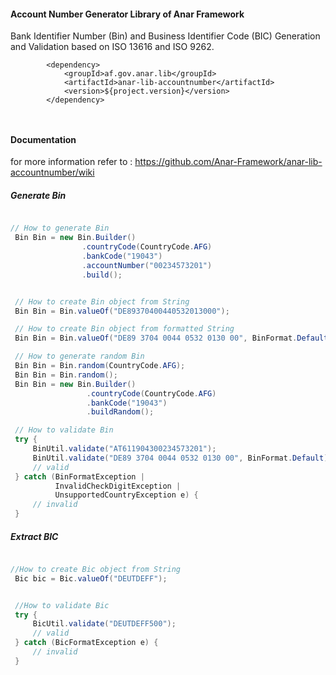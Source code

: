 #### Account Number Generator Library of Anar Framework

Bank Identifier Number (Bin) and Business Identifier Code (BIC) Generation and Validation based on ISO 13616 and ISO 9262.


```
        <dependency>
			<groupId>af.gov.anar.lib</groupId>
			<artifactId>anar-lib-accountnumber</artifactId>
			<version>${project.version}</version>
		</dependency>



```

#### Documentation 

for more information refer to : https://github.com/Anar-Framework/anar-lib-accountnumber/wiki



##### Generate Bin 

```java

// How to generate Bin
 Bin Bin = new Bin.Builder()
                .countryCode(CountryCode.AFG)
                .bankCode("19043")
                .accountNumber("00234573201")
                .build();


 // How to create Bin object from String
 Bin Bin = Bin.valueOf("DE89370400440532013000");

 // How to create Bin object from formatted String
 Bin Bin = Bin.valueOf("DE89 3704 0044 0532 0130 00", BinFormat.Default);

 // How to generate random Bin
 Bin Bin = Bin.random(CountryCode.AFG);
 Bin Bin = Bin.random();
 Bin Bin = new Bin.Builder()
                 .countryCode(CountryCode.AFG)
                 .bankCode("19043")
                 .buildRandom();

 // How to validate Bin 
 try {
     BinUtil.validate("AT611904300234573201");
     BinUtil.validate("DE89 3704 0044 0532 0130 00", BinFormat.Default);
     // valid
 } catch (BinFormatException |
          InvalidCheckDigitException |
          UnsupportedCountryException e) {
     // invalid
 }

```


##### Extract BIC

```java

//How to create Bic object from String
 Bic bic = Bic.valueOf("DEUTDEFF");


 //How to validate Bic
 try {
     BicUtil.validate("DEUTDEFF500");
     // valid
 } catch (BicFormatException e) {
     // invalid
 }

```
